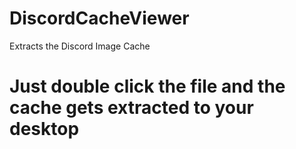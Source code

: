# DiscordCacheViewer
Extracts the Discord Image Cache

# Just double click the file and the cache gets extracted to your desktop #
